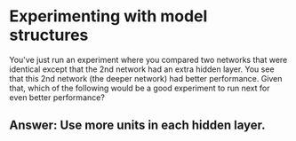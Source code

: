 # Experimenting with model structures #

You've just run an experiment where you compared two networks that were identical except that the 2nd network had an extra hidden layer. You see that this 2nd network (the deeper network) had better performance. Given that, which of the following would be a good experiment to run next for even better performance?

## Answer: Use more units in each hidden layer. ##